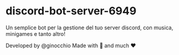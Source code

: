 # discord-bot-server-6949
Un semplice bot per la gestione del tuo server discord, con musica, minigames e tanto altro!

Developed by @ginocchio
Made with :snake: and much :heart: 
